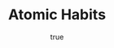 ---
title: "Atomic Habits"
bookCover: "/assets/book-covers/atomic-habits.jpg"
slug: "atomic-habits"
bookAuthor: "James Clear"
rating: 10
done: false
tags: []
summary: false
detailedNotes: false
amazonLink: ""
author:
  name: Rico Trebeljahr
  picture: "/assets/blog/profile.jpeg"
---